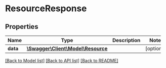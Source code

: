 # ResourceResponse

## Properties
Name | Type | Description | Notes
------------ | ------------- | ------------- | -------------
**data** | [**\Swagger\Client\Model\Resource**](Resource.md) |  | [optional] 

[[Back to Model list]](../../README.md#documentation-for-models) [[Back to API list]](../../README.md#documentation-for-api-endpoints) [[Back to README]](../../README.md)

